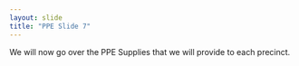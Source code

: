 ```yaml
---
layout: slide
title: "PPE Slide 7"
---
```


We will now go over the PPE Supplies that we will provide to each precinct.